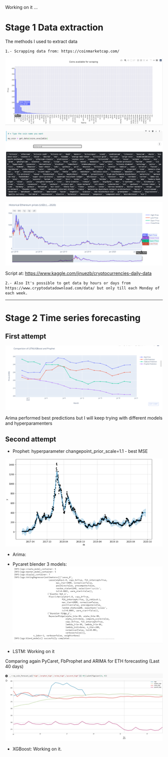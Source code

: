 Working on it ...

# Stage 1 Data extraction

The methods I used to extract data

    1.- Scrapping data from: https://coinmarketcap.com/ 

![Coins](Images/coinsav.png)

![Coins](Images/typecoin.png)

![Coins](Images/rangesgraph.png)


Script at: https://www.kaggle.com/jinuezb/cryptocurrencies-daily-data
    
    2.- Also It's possible to get data by hours or days from https://www.cryptodatadownload.com/data/ but only till each Monday of each week.

--------------------------------------------------------------------------------------------------------------------------------------------------------------------------------------------------------------------------------

# Stage 2 Time series forecasting

## First attempt

![Models](Images/First_comparizon_time_series.png)

Arima performed best predictions but I will keep trying with different models and hyperparamenters

## Second attempt 

* Prophet: hyperparameter changepoint_prior_scale=1.1 - best MSE

![FbProphet](Images/prophet1.png)

* Arima: 

* Pycaret blender 3 models:
![PyCaret](Images/Pycaret_blender3.png)

* LSTM: Working on it

Comparing again PyCaret, FbProphet and ARIMA for ETH forecasting (Last 40 days)

![comparizon](Images/comp3.png)

* XGBoost: Working on it.



